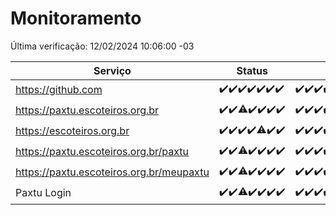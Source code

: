 # Monitoramento

Última verificação: 12/02/2024 10:06:00 -03

|Serviço|Status|Últimas 24h|
|---|---|---|
|https://github.com|<span title="2024-02-05: OK=24">✔️</span><span title="2024-02-06: OK=24">✔️</span><span title="2024-02-07: OK=24">✔️</span><span title="2024-02-08: OK=24">✔️</span><span title="2024-02-09: OK=24">✔️</span><span title="2024-02-10: OK=24">✔️</span><span title="2024-02-11: OK=14">✔️</span>|<span title="11/02/2024 11:05:00 -03 : 200">✔️</span><span title="11/02/2024 12:06:00 -03 : 200">✔️</span><span title="11/02/2024 13:07:00 -03 : 200">✔️</span><span title="11/02/2024 14:05:00 -03 : 200">✔️</span><span title="11/02/2024 15:07:00 -03 : 200">✔️</span><span title="11/02/2024 16:02:00 -03 : 200">✔️</span><span title="11/02/2024 17:04:00 -03 : 200">✔️</span><span title="11/02/2024 18:05:00 -03 : 200">✔️</span><span title="11/02/2024 19:03:00 -03 : 200">✔️</span><span title="11/02/2024 20:04:00 -03 : 200">✔️</span><span title="11/02/2024 21:30:00 -03 : 200">✔️</span><span title="11/02/2024 22:38:00 -03 : 200">✔️</span><span title="11/02/2024 23:14:00 -03 : 200">✔️</span><span title="12/02/2024 00:07:00 -03 : 200">✔️</span><span title="12/02/2024 01:08:00 -03 : 200">✔️</span><span title="12/02/2024 02:07:00 -03 : 200">✔️</span><span title="12/02/2024 03:08:00 -03 : 200">✔️</span><span title="12/02/2024 04:06:00 -03 : 200">✔️</span><span title="12/02/2024 05:09:00 -03 : 200">✔️</span><span title="12/02/2024 06:06:00 -03 : 200">✔️</span><span title="12/02/2024 07:08:00 -03 : 200">✔️</span><span title="12/02/2024 08:03:00 -03 : 200">✔️</span><span title="12/02/2024 09:11:00 -03 : 200">✔️</span><span title="12/02/2024 10:06:00 -03 : 200">✔️</span>|
|https://paxtu.escoteiros.org.br|<span title="2024-02-05: OK=24">✔️</span><span title="2024-02-06: OK=24">✔️</span><span title="2024-02-07: OK=23, Falhas=1">⚠️</span><span title="2024-02-08: OK=24">✔️</span><span title="2024-02-09: OK=24">✔️</span><span title="2024-02-10: OK=24">✔️</span><span title="2024-02-11: OK=14">✔️</span>|<span title="11/02/2024 11:05:00 -03 : 200">✔️</span><span title="11/02/2024 12:06:00 -03 : 200">✔️</span><span title="11/02/2024 13:07:00 -03 : 200">✔️</span><span title="11/02/2024 14:05:00 -03 : 200">✔️</span><span title="11/02/2024 15:07:00 -03 : 200">✔️</span><span title="11/02/2024 16:02:00 -03 : 200">✔️</span><span title="11/02/2024 17:04:00 -03 : 200">✔️</span><span title="11/02/2024 18:05:00 -03 : 200">✔️</span><span title="11/02/2024 19:03:00 -03 : 200">✔️</span><span title="11/02/2024 20:04:00 -03 : 200">✔️</span><span title="11/02/2024 21:30:00 -03 : 200">✔️</span><span title="11/02/2024 22:38:00 -03 : 200">✔️</span><span title="11/02/2024 23:14:00 -03 : 200">✔️</span><span title="12/02/2024 00:07:00 -03 : 200">✔️</span><span title="12/02/2024 01:08:00 -03 : 200">✔️</span><span title="12/02/2024 02:07:00 -03 : 200">✔️</span><span title="12/02/2024 03:08:00 -03 : 200">✔️</span><span title="12/02/2024 04:06:00 -03 : 200">✔️</span><span title="12/02/2024 05:09:00 -03 : 200">✔️</span><span title="12/02/2024 06:06:00 -03 : 200">✔️</span><span title="12/02/2024 07:08:00 -03 : 200">✔️</span><span title="12/02/2024 08:03:00 -03 : 200">✔️</span><span title="12/02/2024 09:11:00 -03 : 200">✔️</span><span title="12/02/2024 10:06:00 -03 : 200">✔️</span>|
|https://escoteiros.org.br|<span title="2024-02-05: OK=24">✔️</span><span title="2024-02-06: OK=24">✔️</span><span title="2024-02-07: OK=24">✔️</span><span title="2024-02-08: OK=24">✔️</span><span title="2024-02-09: OK=23, Falhas=1">⚠️</span><span title="2024-02-10: OK=24">✔️</span><span title="2024-02-11: OK=14">✔️</span>|<span title="11/02/2024 11:05:00 -03 : 200">✔️</span><span title="11/02/2024 12:06:00 -03 : 200">✔️</span><span title="11/02/2024 13:07:00 -03 : 200">✔️</span><span title="11/02/2024 14:05:00 -03 : 200">✔️</span><span title="11/02/2024 15:07:00 -03 : 200">✔️</span><span title="11/02/2024 16:02:00 -03 : 200">✔️</span><span title="11/02/2024 17:04:00 -03 : 200">✔️</span><span title="11/02/2024 18:05:00 -03 : 200">✔️</span><span title="11/02/2024 19:03:00 -03 : 200">✔️</span><span title="11/02/2024 20:04:00 -03 : 200">✔️</span><span title="11/02/2024 21:30:00 -03 : 200">✔️</span><span title="11/02/2024 22:38:00 -03 : 200">✔️</span><span title="11/02/2024 23:14:00 -03 : 200">✔️</span><span title="12/02/2024 00:07:00 -03 : 200">✔️</span><span title="12/02/2024 01:08:00 -03 : 200">✔️</span><span title="12/02/2024 02:07:00 -03 : 200">✔️</span><span title="12/02/2024 03:08:00 -03 : 200">✔️</span><span title="12/02/2024 04:06:00 -03 : 200">✔️</span><span title="12/02/2024 05:09:00 -03 : 200">✔️</span><span title="12/02/2024 06:06:00 -03 : 200">✔️</span><span title="12/02/2024 07:08:00 -03 : 200">✔️</span><span title="12/02/2024 08:03:00 -03 : 200">✔️</span><span title="12/02/2024 09:11:00 -03 : 200">✔️</span><span title="12/02/2024 10:06:00 -03 : 200">✔️</span>|
|https://paxtu.escoteiros.org.br/paxtu|<span title="2024-02-05: OK=24">✔️</span><span title="2024-02-06: OK=24">✔️</span><span title="2024-02-07: OK=23, Falhas=1">⚠️</span><span title="2024-02-08: OK=24">✔️</span><span title="2024-02-09: OK=24">✔️</span><span title="2024-02-10: OK=24">✔️</span><span title="2024-02-11: OK=14">✔️</span>|<span title="11/02/2024 11:05:00 -03 : 200">✔️</span><span title="11/02/2024 12:06:00 -03 : 200">✔️</span><span title="11/02/2024 13:07:00 -03 : 200">✔️</span><span title="11/02/2024 14:05:00 -03 : 200">✔️</span><span title="11/02/2024 15:07:00 -03 : 200">✔️</span><span title="11/02/2024 16:02:00 -03 : 200">✔️</span><span title="11/02/2024 17:04:00 -03 : 200">✔️</span><span title="11/02/2024 18:05:00 -03 : 200">✔️</span><span title="11/02/2024 19:03:00 -03 : 200">✔️</span><span title="11/02/2024 20:04:00 -03 : 200">✔️</span><span title="11/02/2024 21:30:00 -03 : 200">✔️</span><span title="11/02/2024 22:38:00 -03 : 200">✔️</span><span title="11/02/2024 23:14:00 -03 : 200">✔️</span><span title="12/02/2024 00:07:00 -03 : 200">✔️</span><span title="12/02/2024 01:08:00 -03 : 200">✔️</span><span title="12/02/2024 02:07:00 -03 : 200">✔️</span><span title="12/02/2024 03:08:00 -03 : 200">✔️</span><span title="12/02/2024 04:06:00 -03 : 200">✔️</span><span title="12/02/2024 05:09:00 -03 : 200">✔️</span><span title="12/02/2024 06:06:00 -03 : 200">✔️</span><span title="12/02/2024 07:08:00 -03 : 200">✔️</span><span title="12/02/2024 08:03:00 -03 : 200">✔️</span><span title="12/02/2024 09:11:00 -03 : 200">✔️</span><span title="12/02/2024 10:06:00 -03 : 200">✔️</span>|
|https://paxtu.escoteiros.org.br/meupaxtu|<span title="2024-02-05: OK=24">✔️</span><span title="2024-02-06: OK=24">✔️</span><span title="2024-02-07: OK=23, Falhas=1">⚠️</span><span title="2024-02-08: OK=24">✔️</span><span title="2024-02-09: OK=24">✔️</span><span title="2024-02-10: OK=24">✔️</span><span title="2024-02-11: OK=14">✔️</span>|<span title="11/02/2024 11:05:00 -03 : 200">✔️</span><span title="11/02/2024 12:06:00 -03 : 200">✔️</span><span title="11/02/2024 13:07:00 -03 : 200">✔️</span><span title="11/02/2024 14:05:00 -03 : 200">✔️</span><span title="11/02/2024 15:07:00 -03 : 200">✔️</span><span title="11/02/2024 16:02:00 -03 : 200">✔️</span><span title="11/02/2024 17:04:00 -03 : 200">✔️</span><span title="11/02/2024 18:05:00 -03 : 200">✔️</span><span title="11/02/2024 19:03:00 -03 : 200">✔️</span><span title="11/02/2024 20:04:00 -03 : 200">✔️</span><span title="11/02/2024 21:30:00 -03 : 200">✔️</span><span title="11/02/2024 22:38:00 -03 : 200">✔️</span><span title="11/02/2024 23:14:00 -03 : 200">✔️</span><span title="12/02/2024 00:07:00 -03 : 200">✔️</span><span title="12/02/2024 01:08:00 -03 : 200">✔️</span><span title="12/02/2024 02:07:00 -03 : 200">✔️</span><span title="12/02/2024 03:08:00 -03 : 200">✔️</span><span title="12/02/2024 04:06:00 -03 : 200">✔️</span><span title="12/02/2024 05:09:00 -03 : 200">✔️</span><span title="12/02/2024 06:06:00 -03 : 200">✔️</span><span title="12/02/2024 07:08:00 -03 : 200">✔️</span><span title="12/02/2024 08:03:00 -03 : 200">✔️</span><span title="12/02/2024 09:11:00 -03 : 200">✔️</span><span title="12/02/2024 10:06:00 -03 : 200">✔️</span>|
|Paxtu Login|<span title="2024-02-05: OK=24">✔️</span><span title="2024-02-06: OK=24">✔️</span><span title="2024-02-07: OK=23, Falhas=1">⚠️</span><span title="2024-02-08: OK=24">✔️</span><span title="2024-02-09: OK=24">✔️</span><span title="2024-02-10: OK=24">✔️</span><span title="2024-02-11: OK=14">✔️</span>|<span title="11/02/2024 11:05:00 -03 : 200">✔️</span><span title="11/02/2024 12:06:00 -03 : 200">✔️</span><span title="11/02/2024 13:07:00 -03 : 200">✔️</span><span title="11/02/2024 14:05:00 -03 : 200">✔️</span><span title="11/02/2024 15:07:00 -03 : 200">✔️</span><span title="11/02/2024 16:02:00 -03 : 200">✔️</span><span title="11/02/2024 17:04:00 -03 : 200">✔️</span><span title="11/02/2024 18:05:00 -03 : 200">✔️</span><span title="11/02/2024 19:03:00 -03 : 200">✔️</span><span title="11/02/2024 20:04:00 -03 : 200">✔️</span><span title="11/02/2024 21:30:00 -03 : 200">✔️</span><span title="11/02/2024 22:38:00 -03 : 200">✔️</span><span title="11/02/2024 23:14:00 -03 : 200">✔️</span><span title="12/02/2024 00:07:00 -03 : 200">✔️</span><span title="12/02/2024 01:08:00 -03 : 200">✔️</span><span title="12/02/2024 02:07:00 -03 : 200">✔️</span><span title="12/02/2024 03:08:00 -03 : 200">✔️</span><span title="12/02/2024 04:06:00 -03 : 200">✔️</span><span title="12/02/2024 05:09:00 -03 : 200">✔️</span><span title="12/02/2024 06:06:00 -03 : 200">✔️</span><span title="12/02/2024 07:08:00 -03 : 200">✔️</span><span title="12/02/2024 08:03:00 -03 : 200">✔️</span><span title="12/02/2024 09:11:00 -03 : 200">✔️</span><span title="12/02/2024 10:06:00 -03 : 200">✔️</span>|
